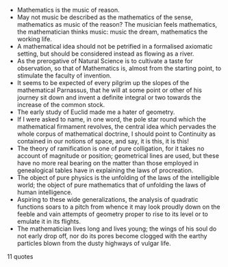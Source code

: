  - Mathematics is the music of reason.
 - May not music be described as the mathematics of the sense, mathematics as music of the reason? The musician feels mathematics, the mathematician thinks music: music the dream, mathematics the working life.
 - A mathematical idea should not be petrified in a formalised axiomatic setting, but should be considered instead as flowing as a river.
 - As the prerogative of Natural Science is to cultivate a taste for observation, so that of Mathematics is, almost from the starting point, to stimulate the faculty of invention.
 - It seems to be expected of every pilgrim up the slopes of the mathematical Parnassus, that he will at some point or other of his journey sit down and invent a definite integral or two towards the increase of the common stock.
 - The early study of Euclid made me a hater of geometry.
 - If I were asked to name, in one word, the pole star round which the mathematical firmament revolves, the central idea which pervades the whole corpus of mathematical doctrine, I should point to Continuity as contained in our notions of space, and say, it is this, it is this!
 - The theory of ramification is one of pure colligation, for it takes no account of magnitude or position; geometrical lines are used, but these have no more real bearing on the matter than those employed in genealogical tables have in explaining the laws of procreation.
 - The object of pure physics is the unfolding of the laws of the intelligible world; the object of pure mathematics that of unfolding the laws of human intelligence.
 - Aspiring to these wide generalizations, the analysis of quadratic functions soars to a pitch from whence it may look proudly down on the feeble and vain attempts of geometry proper to rise to its level or to emulate it in its flights.
 - The mathematician lives long and lives young; the wings of his soul do not early drop off, nor do its pores become clogged with the earthy particles blown from the dusty highways of vulgar life.

11 quotes